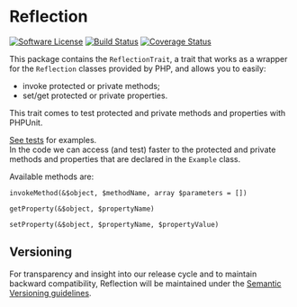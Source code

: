 # Reflection

[![Software License](https://img.shields.io/badge/license-MIT-brightgreen.svg?style=flat-square)](LICENSE.txt)
[![Build Status](https://travis-ci.org/mirko-pagliai/reflection.svg?branch=master)](https://travis-ci.org/mirko-pagliai/reflection)
[![Coverage Status](https://img.shields.io/codecov/c/github/mirko-pagliai/reflection.svg?style=flat-square)](https://codecov.io/github/mirko-pagliai/reflection)
    
This package contains the `ReflectionTrait`, a trait that works as a wrapper for
the `Reflection` classes provided by PHP, and allows you to easily:
- invoke protected or private methods;
- set/get protected or private properties.

This trait comes to test protected and private methods and properties with
PHPUnit.

[See tests](https://github.com/mirko-pagliai/reflection/tree/master/tests/src)
for examples.  
In the code we can access (and test) faster to the protected and private methods
and properties that are declared in the `Example` class.

Available methods are:

    invokeMethod(&$object, $methodName, array $parameters = [])

    getProperty(&$object, $propertyName)

    setProperty(&$object, $propertyName, $propertyValue)

## Versioning
For transparency and insight into our release cycle and to maintain backward
compatibility, Reflection will be maintained under the
[Semantic Versioning guidelines](http://semver.org).
